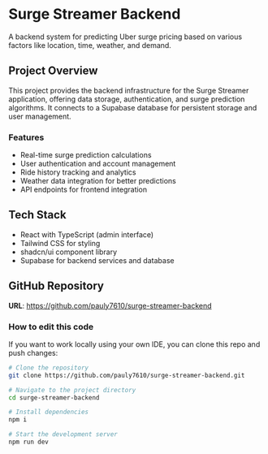 
# Surge Streamer Backend

A backend system for predicting Uber surge pricing based on various factors like location, time, weather, and demand.

## Project Overview

This project provides the backend infrastructure for the Surge Streamer application, offering data storage, authentication, and surge prediction algorithms. It connects to a Supabase database for persistent storage and user management.

### Features

- Real-time surge prediction calculations
- User authentication and account management
- Ride history tracking and analytics
- Weather data integration for better predictions
- API endpoints for frontend integration

## Tech Stack

- React with TypeScript (admin interface)
- Tailwind CSS for styling
- shadcn/ui component library
- Supabase for backend services and database

## GitHub Repository

**URL**: https://github.com/pauly7610/surge-streamer-backend

### How to edit this code

If you want to work locally using your own IDE, you can clone this repo and push changes:

```sh
# Clone the repository
git clone https://github.com/pauly7610/surge-streamer-backend.git

# Navigate to the project directory
cd surge-streamer-backend

# Install dependencies
npm i

# Start the development server
npm run dev
```
